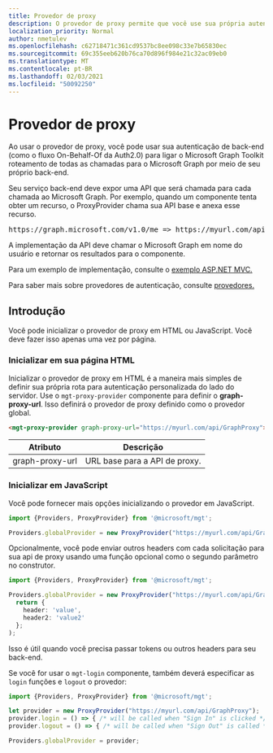 ```yaml
---
title: Provedor de proxy
description: O provedor de proxy permite que você use sua própria autenticação do lado do servidor com o Microsoft Graph Toolkit.
localization_priority: Normal
author: nmetulev
ms.openlocfilehash: c62718471c361cd9537bc8ee098c33e7b65830ec
ms.sourcegitcommit: 69c355eeb620b76ca70d896f984e21c32ac09eb0
ms.translationtype: MT
ms.contentlocale: pt-BR
ms.lasthandoff: 02/03/2021
ms.locfileid: "50092250"
---
```

# <a name="proxy-provider"></a>Provedor de proxy

Ao usar o provedor de proxy, você pode usar sua autenticação de back-end (como o fluxo On-Behalf-Of da Auth2.0) para ligar o Microsoft Graph Toolkit roteamento de todas as chamadas para o Microsoft Graph por meio de seu próprio back-end.

Seu serviço back-end deve expor uma API que será chamada para cada chamada ao Microsoft Graph. Por exemplo, quando um componente tenta obter um recurso, o ProxyProvider chama sua API base e anexa esse recurso.

<pre>https://graph.microsoft.com/v1.0/me => https://myurl.com/api/GraphProxy/v1.0/me</pre> 

A implementação da API deve chamar o Microsoft Graph em nome do usuário e retornar os resultados para o componente.

Para um exemplo de implementação, consulte o [exemplo ASP.NET MVC.](https://github.com/microsoftgraph/microsoft-graph-toolkit/tree/master/samples/proxy-provider-asp-net-mvc) 

Para saber mais sobre provedores de autenticação, consulte [provedores.](./providers.md)

## <a name="get-started"></a>Introdução

Você pode inicializar o provedor de proxy em HTML ou JavaScript. Você deve fazer isso apenas uma vez por página.

### <a name="initialize-in-your-html-page"></a>Inicializar em sua página HTML

Inicializar o provedor de proxy em HTML é a maneira mais simples de definir sua própria rota para autenticação personalizada do lado do servidor. Use o `mgt-proxy-provider` componente para definir o **graph-proxy-url**. Isso definirá o provedor de proxy definido como o provedor global.

```html
<mgt-proxy-provider graph-proxy-url="https://myurl.com/api/GraphProxy"></mgt-proxy-provider>
```

| Atributo | Descrição |
| --- | --- |
| graph-proxy-url  | URL base para a API de proxy. |


### <a name="initialize-in-javascript"></a>Inicializar em JavaScript

Você pode fornecer mais opções inicializando o provedor em JavaScript.

```ts
import {Providers, ProxyProvider} from '@microsoft/mgt';

Providers.globalProvider = new ProxyProvider("https://myurl.com/api/GraphProxy");
```

Opcionalmente, você pode enviar outros headers com cada solicitação para sua api de proxy usando uma função opcional como o segundo parâmetro no construtor.

```ts
import {Providers, ProxyProvider} from '@microsoft/mgt';

Providers.globalProvider = new ProxyProvider("https://myurl.com/api/GraphProxy", async () => {
  return {
    header: 'value',
    header2: 'value2'
  };
);
```

Isso é útil quando você precisa passar tokens ou outros headers para seu back-end.

Se você for usar o `mgt-login` componente, também deverá especificar as `login` funções e `logout` o provedor:

```ts
import {Providers, ProxyProvider} from '@microsoft/mgt';

let provider = new ProxyProvider("https://myurl.com/api/GraphProxy");
provider.login = () => { /* will be called when "Sign In" is clicked */ };
provider.logout = () => { /* will be called when "Sign Out" is called */ };

Providers.globalProvider = provider;
```

